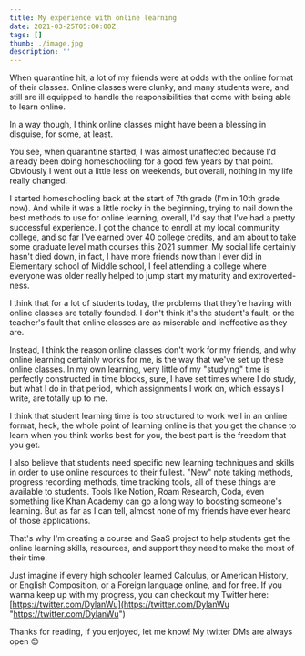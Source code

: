 ```yaml
---
title: My experience with online learning
date: 2021-03-25T05:00:00Z
tags: []
thumb: ./image.jpg
description: ''
---
```


When quarantine hit, a lot of my friends were at odds with the online format of their classes. Online classes were clunky, and many students were, and still are ill equipped to handle the responsibilities that come with being able to learn online.

In a way though, I think online classes might have been a blessing in disguise, for some, at least.

You see, when quarantine started, I was almost unaffected because I'd already been doing homeschooling for a good few years by that point. Obviously I went out a little less on weekends, but overall, nothing in my life really changed.

I started homeschooling back at the start of 7th grade (I'm in 10th grade now). And while it was a little rocky in the beginning, trying to nail down the best methods to use for online learning, overall, I'd say that I've had a pretty successful experience. I got the chance to enroll at my local community college, and so far I've earned over 40 college credits, and am about to take some graduate level math courses this 2021 summer. My social life certainly hasn't died down, in fact, I have more friends now than I ever did in Elementary school of Middle school, I feel attending a college where everyone was older really helped to jump start my maturity and extroverted-ness.

I think that for a lot of students today, the problems that they're having with online classes are totally founded. I don't think it's the student's fault, or the teacher's fault that online classes are as miserable and ineffective as they are.

Instead, I think the reason online classes don't work for my friends, and why online learning certainly works for me, is the way that we've set up these online classes. In my own learning, very little of my "studying" time is perfectly constructed in time blocks, sure, I have set times where I do study, but what I do in that period, which assignments I work on, which essays I write, are totally up to me.

I think that student learning time is too structured to work well in an online format, heck, the whole point of learning online is that you get the chance to learn when you think works best for you, the best part is the freedom that you get.

I also believe that students need specific new learning techniques and skills in order to use online resources to their fullest. "New" note taking methods, progress recording methods, time tracking tools, all of these things are available to students. Tools like Notion, Roam Research, Coda, even something like Khan Academy can go a long way to boosting someone's learning. But as far as I can tell, almost none of my friends have ever heard of those applications.

That's why I'm creating a course and SaaS project to help students get the online learning skills, resources, and support they need to make the most of their time.

Just imagine if every high schooler learned Calculus, or American History, or English Composition, or a Foreign language online, and for free. If you wanna keep up with my progress, you can checkout my Twitter here: [https://twitter.com/DylanWu](https://twitter.com/DylanWu "https://twitter.com/DylanWu")

Thanks for reading, if you enjoyed, let me know! My twitter DMs are always open 😊